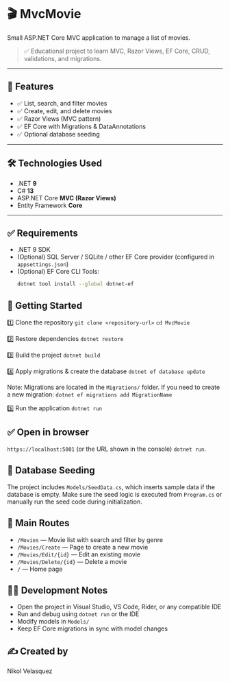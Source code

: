 ﻿# 🎬 MvcMovie

Small ASP.NET Core MVC application to manage a list of movies.

> ✅ Educational project to learn MVC, Razor Views, EF Core, CRUD, validations, and migrations.

---

## 📌 Features
- ✅ List, search, and filter movies  
- ✅ Create, edit, and delete movies  
- ✅ Razor Views (MVC pattern)  
- ✅ EF Core with Migrations & DataAnnotations  
- ✅ Optional database seeding  

---

## 🛠️ Technologies Used
- .NET **9**
- C# **13**
- ASP.NET Core **MVC (Razor Views)**
- Entity Framework **Core**

---

## ✅ Requirements
- .NET 9 SDK  
- (Optional) SQL Server / SQLite / other EF Core provider (configured in `appsettings.json`)  
- (Optional) EF Core CLI Tools:
  ```bash
  dotnet tool install --global dotnet-ef


## 🚀 Getting Started
1️⃣ Clone the repository
	`git clone <repository-url>`
	`cd MvcMovie`


2️⃣ Restore dependencies
   `dotnet restore`

3️⃣ Build the project
   `dotnet build`

4️⃣ Apply migrations & create the database
   `dotnet ef database update`

  Note: Migrations are located in the `Migrations/` folder. If you need to create a new migration:
   `dotnet ef migrations add MigrationName`

5️⃣ Run the application
   `dotnet run`

## ✅ Open in browser
   `https://localhost:5001` (or the URL shown in the console) `dotnet run`.

## 🌱 Database Seeding
The project includes `Models/SeedData.cs`, which inserts sample data if the database is empty. Make sure the seed logic is executed from `Program.cs` or manually run the seed code during initialization.

## 🔗 Main Routes
- `/Movies` — Movie list with search and filter by genre
- `/Movies/Create` — Page to create a new movie
- `/Movies/Edit/{id}` — Edit an existing movie
- `/Movies/Delete/{id}` — Delete a movie
- `/` — Home page

## 👨‍💻 Development Notes
- Open the project in Visual Studio, VS Code, Rider, or any compatible IDE
- Run and debug using `dotnet run` or the IDE
- Modify models in `Models/`
- Keep EF Core migrations in sync with model changes

## ✍️ Created by

Nikol Velasquez